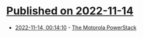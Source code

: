 # [Published on 2022-11-14](index.md)

* [2022-11-14, 00:14:10](https://news.ycombinator.com/item?id=33588778) - [The Motorola PowerStack](https://www.wolfeden.org/unix-museum/motorola/powerstack.html)
